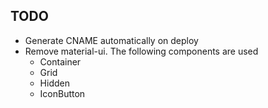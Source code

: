 ## TODO

- Generate CNAME automatically on deploy
- Remove material-ui. The following components are used
  - Container
  - Grid
  - Hidden
  - IconButton
